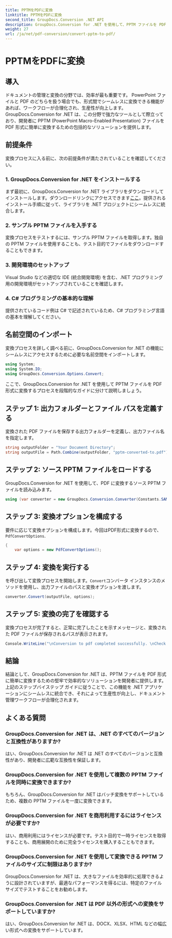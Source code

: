 ```yaml
---
title: PPTMをPDFに変換
linktitle: PPTMをPDFに変換
second_title: GroupDocs.Conversion .NET API
description: GroupDocs.Conversion for .NET を使用して、PPTM ファイルを PDF 形式に簡単に変換します。ドキュメント管理ワークフローを簡単に合理化します。
weight: 27
url: /ja/net/pdf-conversion/convert-pptm-to-pdf/
---
```


# PPTMをPDFに変換

## 導入
ドキュメントの管理と変換の分野では、効率が最も重要です。 PowerPoint ファイルと PDF のどちらを扱う場合でも、形式間でシームレスに変換できる機能があれば、ワークフローが合理化され、生産性が向上します。 GroupDocs.Conversion for .NET は、この分野で強力なツールとして際立っており、開発者に PPTM (PowerPoint Macro-Enabled Presentation) ファイルを PDF 形式に簡単に変換するための包括的なソリューションを提供します。
## 前提条件
変換プロセスに入る前に、次の前提条件が満たされていることを確認してください。
### 1. GroupDocs.Conversion for .NET をインストールする
まず最初に、GroupDocs.Conversion for .NET ライブラリをダウンロードしてインストールします。ダウンロードリンクにアクセスできます[ここ](https://releases.groupdocs.com/conversion/net/)。提供されるインストール手順に従って、ライブラリを .NET プロジェクトにシームレスに統合します。
### 2. サンプル PPTM ファイルを入手する
変換プロセスをテストするには、サンプル PPTM ファイルを取得します。独自の PPTM ファイルを使用することも、テスト目的でファイルをダウンロードすることもできます。
### 3. 開発環境のセットアップ
Visual Studio などの適切な IDE (統合開発環境) を含む、.NET プログラミング用の開発環境がセットアップされていることを確認します。
### 4. C# プログラミングの基本的な理解
提供されているコード例は C# で記述されているため、C# プログラミング言語の基本を理解してください。

## 名前空間のインポート
変換プロセスを詳しく調べる前に、GroupDocs.Conversion for .NET の機能にシームレスにアクセスするために必要な名前空間をインポートします。
```csharp
using System;
using System.IO;
using GroupDocs.Conversion.Options.Convert;
```

ここで、GroupDocs.Conversion for .NET を使用して PPTM ファイルを PDF 形式に変換するプロセスを段階的なガイドに分けて説明しましょう。
## ステップ 1: 出力フォルダーとファイル パスを定義する
変換された PDF ファイルを保存する出力フォルダーを定義し、出力ファイル名を指定します。
```csharp
string outputFolder = "Your Document Directory";
string outputFile = Path.Combine(outputFolder, "pptm-converted-to.pdf");
```
## ステップ 2: ソース PPTM ファイルをロードする
GroupDocs.Conversion for .NET を使用して、PDF に変換するソース PPTM ファイルを読み込みます。
```csharp
using (var converter = new GroupDocs.Conversion.Converter(Constants.SAMPLE_PPTM))
```
## ステップ 3: 変換オプションを構成する
要件に応じて変換オプションを構成します。今回はPDF形式に変換するので、`PdfConvertOptions`.
```csharp
{
    var options = new PdfConvertOptions();
```
## ステップ 4: 変換を実行する
を呼び出して変換プロセスを開始します。`Convert`コンバータ インスタンスのメソッドを使用し、出力ファイルのパスと変換オプションを渡します。
```csharp
converter.Convert(outputFile, options);
```
## ステップ 5: 変換の完了を確認する
変換プロセスが完了すると、正常に完了したことを示すメッセージと、変換された PDF ファイルが保存されるパスが表示されます。
```csharp
Console.WriteLine("\nConversion to pdf completed successfully. \nCheck output in {0}", outputFolder);
```

## 結論
結論として、GroupDocs.Conversion for .NET は、PPTM ファイルを PDF 形式に簡単に変換するための堅牢で効率的なソリューションを開発者に提供します。上記のステップバイステップ ガイドに従うことで、この機能を .NET アプリケーションにシームレスに統合でき、それによって生産性が向上し、ドキュメント管理ワークフローが合理化されます。
## よくある質問
### GroupDocs.Conversion for .NET は、.NET のすべてのバージョンと互換性がありますか?
はい、GroupDocs.Conversion for .NET は .NET のすべてのバージョンと互換性があり、開発者に広範な互換性を保証します。
### GroupDocs.Conversion for .NET を使用して複数の PPTM ファイルを同時に変換できますか?
もちろん、GroupDocs.Conversion for .NET はバッチ変換をサポートしているため、複数の PPTM ファイルを一度に変換できます。
### GroupDocs.Conversion for .NET を商用利用するにはライセンスが必要ですか?
はい、商用利用にはライセンスが必要です。テスト目的で一時ライセンスを取得することも、商用展開のために完全ライセンスを購入することもできます。
### GroupDocs.Conversion for .NET を使用して変換できる PPTM ファイルのサイズに制限はありますか?
GroupDocs.Conversion for .NET は、大きなファイルを効率的に処理できるように設計されていますが、最適なパフォーマンスを得るには、特定のファイル サイズでテストすることをお勧めします。
### GroupDocs.Conversion for .NET は PDF 以外の形式への変換をサポートしていますか?
はい、GroupDocs.Conversion for .NET は、DOCX、XLSX、HTML などの幅広い形式への変換をサポートしています。